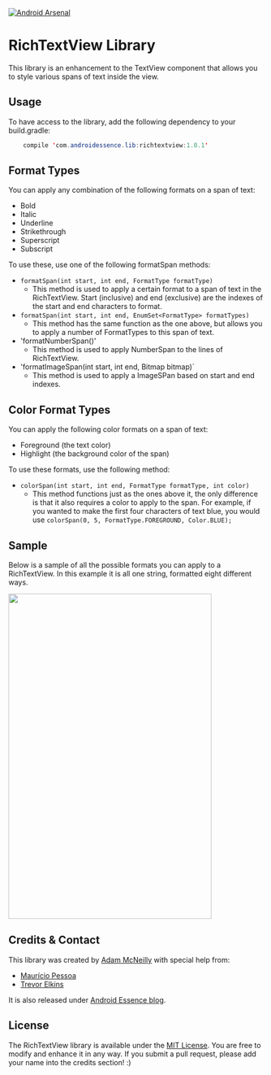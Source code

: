 [![Android Arsenal](https://img.shields.io/badge/Android%20Arsenal-RichTextView-brightgreen.svg?style=flat)](http://android-arsenal.com/details/1/3483)

RichTextView Library
=============

This library is an enhancement to the TextView component that allows you to style various spans of text inside the view.


Usage
-----

To have access to the library, add the following dependency to your build.gradle:

```java
	compile 'com.androidessence.lib:richtextview:1.0.1'
```

Format Types
------------

You can apply any combination of the following formats on a span of text:

- Bold
- Italic
- Underline
- Strikethrough
- Superscript
- Subscript

To use these, use one of the following formatSpan methods:

- `formatSpan(int start, int end, FormatType formatType)`
	- This method is used to apply a certain format to a span of text in the RichTextView. Start (inclusive) and end (exclusive) are the indexes of the start and end characters to format.
- `formatSpan(int start, int end, EnumSet<FormatType> formatTypes)`
	- This method has the same function as the one above, but allows you to apply a number of FormatTypes to this span of text.
-  'formatNumberSpan()'
    - This method is used to apply NumberSpan to the lines of RichTextView.
-  'formatImageSpan(int start, int end, Bitmap bitmap)`
    - This method is used to apply a ImageSPan based on start and end indexes.
	

Color Format Types
------------------

You can apply the following color formats on a span of text:

- Foreground (the text color)
- Highlight (the background color of the span)

To use these formats, use the following method:
- `colorSpan(int start, int end, FormatType formatType, int color)`
	- This method functions just as the ones above it, the only difference is that it also requires a color to apply to the span. For example, if you wanted to make the first four characters of text blue, you would use `colorSpan(0, 5, FormatType.FOREGROUND, Color.BLUE);`

Sample
-----

Below is a sample of all the possible formats you can apply to a RichTextView. In this example it is all one string, formatted eight different ways.

<img src='http://i.imgur.com/kdJtDZ2.png' width='400' height='640' />

Credits & Contact
-----------------

This library was created by [Adam McNeilly](http://adammcneilly.com) with special help from:
 - [Maurício Pessoa](https://github.com/Mauker1)
 - [Trevor Elkins](http://trevore.com)

It is also released under [Android Essence blog](http://androidessence.com/).

License
-------

The RichTextView library is available under the [MIT License](https://opensource.org/licenses/MIT). You are free to modify and enhance it in any way. If you submit a pull request, please add your name into the credits section! :)
